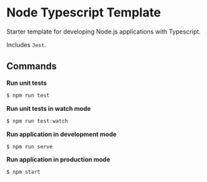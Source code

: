 # Node Typescript Template

Starter template for developing Node.js applications with Typescript.

Includes `Jest`.

## Commands

**Run unit tests**

```sh
$ npm run test
```

**Run unit tests in watch mode**

```sh
$ npm run test:watch
```

**Run application in development mode**

```sh
$ npm run serve
```

**Run application in production mode**

```sh
$ npm start
```
